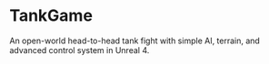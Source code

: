 # TankGame
An open-world head-to-head tank fight with simple AI, terrain, and advanced control system in Unreal 4.
